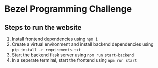 # Bezel Programming Challenge

## Steps to run the website

1. Install frontend dependencies using `npm i`
2. Create a virtual environment and install backend dependencies using `pip install -r requirements.txt`
3. Start the backend flask server using `npm run start-backend`
4. In a seperate terminal, start the frontend using `npm run start` 
